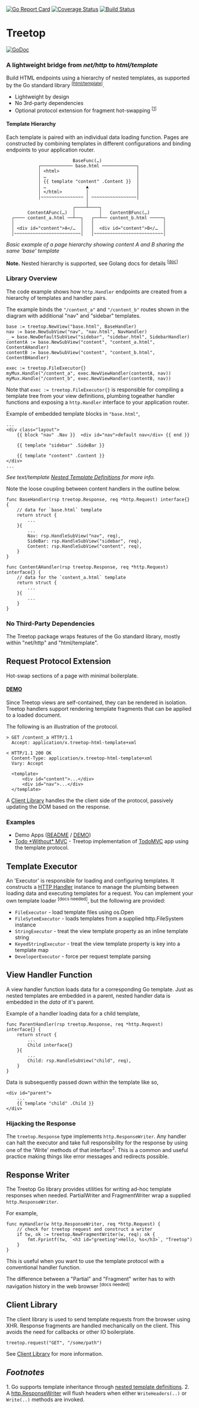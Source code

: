 [![Go Report Card](https://goreportcard.com/badge/rur/treetop)](https://goreportcard.com/report/rur/treetop) [![Coverage Status](https://coveralls.io/repos/github/rur/treetop/badge.svg?branch=master)](https://coveralls.io/github/rur/treetop?branch=master) [![Build Status](https://travis-ci.org/rur/treetop.svg?branch=master)](https://travis-ci.org/rur/treetop)

# Treetop

[![GoDoc](https://godoc.org/github.com/rur/treetop?status.svg)](https://godoc.org/github.com/rur/treetop)

### A lightweight bridge from _net/http_ to _html/template_

Build HTML endpoints using a hierarchy of nested templates, as supported by the Go standard library <sup>[[html/template](https://golang.org/pkg/html/template/)]</sup>.

- Lightweight by design
- No 3rd-party dependencies
- Optional protocol extension for fragment hot-swapping <sup>[[1](#request-protocol-extension)]

#### Template Hierarchy

Each template is paired with an individual data loading function.
Pages are constructed by combining templates in different configurations and
binding endpoints to your application router.

```
                         BaseFunc(…)
            ┌──────────── base.html ─────────────┐
            │ <html>                             │
            │ …                                  │
            │ {{ template "content" .Content }}  │
            │ …               ▲                  │
            │ </html>         │                  │
            │~~~~~~~~~~~~~~~~ │ ~~~~~~~~~~~~~~~~~│
                              │
                         ┌────┴────┐
        ContentAFunc(…)  │         │   ContentBFunc(…)
  ┌──── content_a.html ──┴──┐   ┌──┴── content_b.html ─────┐
  │                         │   │                          │
  │ <div id="content">A</…  │   │  <div id="content">B</…  │
  │~~~~~~~~~~~~~~~~~~~~~~~~~│   │~~~~~~~~~~~~~~~~~~~~~~~~~~│

```

_Basic example of a page hierarchy showing content A and B sharing the same 'base' template_

**Note.** Nested hierarchy is supported, see Golang docs for details <sup>[[doc](https://tip.golang.org/pkg/text/template/#hdr-Nested_template_definitions)]</sup>

### Library Overview

The code example shows how `http.Handler` endpoints are created from 
a hierarchy of templates and handler pairs. 

The example binds the `"/content_a"` and `"/content_b"` routes shown in the diagram 
with additional "nav" and "sidebar" templates.

    base := treetop.NewView("base.html", BaseHandler)
    nav := base.NewSubView("nav", "nav.html", NavHandler)
    _ = base.NewDefaultSubView("sidebar", "sidebar.html", SidebarHandler)
    contentA := base.NewSubView("content", "content_a.html", ContentAHandler)
    contentB := base.NewSubView("content", "content_b.html", ContentBHandler)

    exec := treetop.FileExecutor{}
    myMux.Handle("/content_a", exec.NewViewHandler(contentA, nav))
    myMux.Handle("/content_b", exec.NewViewHandler(contentB, nav))


Note that `exec := treetop.FileExecutor{}` is responsible for compiling a template tree
from your view definitions, plumbing togeather handler functions and exposing a `http.Handler` 
interface to your application router.

Example of embedded template blocks in `"base.html"`,

    ...
    <div class="layout">
    	{{ block "nav" .Nav }}  <div id="nav">default nav</div> {{ end }}

    	{{ template "sidebar" .SideBar }}

    	{{ template "content" .Content }}
    </div>
    ...

_See text/template [Nested Template Definitions](https://tip.golang.org/pkg/text/template/#hdr-Nested_template_definitions) for more info._

Note the loose coupling between content handlers in the outline below.

    func BaseHandler(rsp treetop.Response, req *http.Request) interface{} {
        // data for `base.html` template
        return struct {
            ...
        }{
            ...
            Nav: rsp.HandleSubView("nav", req),
            SideBar: rsp.HandleSubView("sidebar", req),
            Content: rsp.HandleSubView("content", req),
        }
    }

    func ContentAHandler(rsp treetop.Response, req *http.Request) interface{} {
        // data for the `content_a.html` template
        return struct {
            ...
        }{
            ...
        }
    }

### No Third-Party Dependencies

The Treetop package wraps features of the Go standard library, mostly within "net/http" and "html/template".

## Request Protocol Extension

Hot-swap sections of a page with minimal boilerplate.

#### [DEMO](https://treetop-demo.fly.dev/)

Since Treetop views are self-contained, they can be rendered in isolation. Treetop
handlers support rendering template fragments that can be applied to a loaded document.

The following is an illustration of the protocol.

    > GET /content_a HTTP/1.1
      Accept: application/x.treetop-html-template+xml

    < HTTP/1.1 200 OK
      Content-Type: application/x.treetop-html-template+xml
      Vary: Accept

      <template>
          <div id="content">...</div>
          <div id="nav">...</div>
      </template>

A [Client Library](https://github.com/rur/treetop-client) handles the
the client side of the protocol, passively updating the DOM based on the response. 

### Examples

- Demo Apps ([README](https://github.com/rur/treetop-demo#treetop-demo) / [DEMO](https://treetop-demo.fly.dev/))
- [Todo \*Without\* MVC](https://github.com/rur/todowithoutmvc) - Treetop implementation of [TodoMVC](http://todomvc.com) app using the template protocol.

## Template Executor

An 'Executor' is responsible for loading and configuring templates. It constructs a
[HTTP Handler](https://golang.org/pkg/net/http/#Handler) instance to manage the plumbing
between loading data and executing templates for a request. You can implement your own template
loader <sup>[docs needed]</sup>, but the following are provided:

- `FileExecutor` - load template files using os.Open
- `FileSytemExecutor` - loads templates from a supplied http.FileSystem instance
- `StringExecutor` - treat the view template property as an inline template string
- `KeyedStringExecutor` - treat the view template property is key into a template map
- `DeveloperExecutor` - force per request template parsing

## View Handler Function

A view handler function loads data for a corresponding Go template. Just as nested templates
are embedded in a parent, nested handler data is embedded in the _data_ of it's parent.

Example of a handler loading data for a child template,

    func ParentHandler(rsp treetop.Response, req *http.Request) interface{} {
        return struct {
            ...
            Child interface{}
        }{
            ...
            Child: rsp.HandleSubView("child", req),
        }
    }

Data is subsequently passed down within the template like so,

    <div id="parent">
        ...
        {{ template "child" .Child }}
    </div>

### Hijacking the Response

The `treetop.Response` type implements `http.ResponseWriter`. Any handler can halt the executor and
take full responsibility for the response by using one of the 'Write' methods of that interface<sup>2</sup>. This is a common and useful practice making things like error messages and redirects possible.

## Response Writer

The Treetop Go library provides utilities for writing ad-hoc template responses when needed.
PartialWriter and FragmentWriter wrap a supplied `http.ResponseWriter`.

For example,

    func myHandler(w http.ResponseWriter, req *http.Request) {
        // check for treetop request and construct a writer
        if tw, ok := treetop.NewFragmentWriter(w, req); ok {
            fmt.Fprintf(tw, `<h3 id="greeting">Hello, %s</h3>`, "Treetop")
        }
    }

This is useful when you want to use the template protocol with a conventional handler function.

The difference between a "Partial" and "Fragment" writer has to with navigation history
in the web browser <sup>[docs needed]</sup>

## Client Library

The client library is used to send template requests from the browser using XHR. Response fragments
are handled mechanically on the client. This avoids the need for callbacks or other IO boilerplate.

    treetop.request("GET", "/some/path")

See [Client Library](https://github.com/rur/treetop-client) for more information.

## _Footnotes_

<a name="ref_1"></a>1. Go supports template inheritance through [nested template definitions](https://tip.golang.org/pkg/text/template/#hdr-Nested_template_definitions). 2. A [http.ResponseWriter](https://golang.org/pkg/net/http/#ResponseWriter) will flush headers when either `WriteHeaders(..)` or `Write(..)` methods are invoked.
